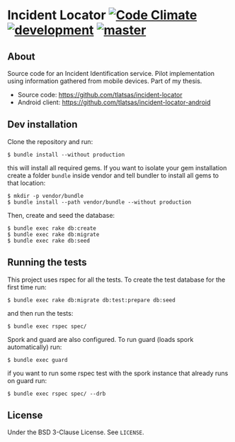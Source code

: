 Incident Locator [![Code Climate][ccbadge]][ccrepo] [![development][cidev]][cirepo] [![master][cimaster]][cirepo]
================

About
-----

Source code for an Incident Identification service.
Pilot implementation using information gathered from mobile devices.
Part of my thesis.

* Source code: https://github.com/tlatsas/incident-locator
* Android client: https://github.com/tlatsas/incident-locator-android


Dev installation
----------------

Clone the repository and run:

    $ bundle install --without production

this will install all required gems. If you want to isolate your gem installation
create a folder `bundle` inside vendor and tell bundler to install all gems to that
location:

    $ mkdir -p vendor/bundle
    $ bundle install --path vendor/bundle --without production

Then, create and seed the database:

    $ bundle exec rake db:create
    $ bundle exec rake db:migrate
    $ bundle exec rake db:seed


Running the tests
-----------------

This project uses rspec for all the tests. To create the test database for
the first time run:

    $ bundle exec rake db:migrate db:test:prepare db:seed

and then run the tests:

    $ bundle exec rspec spec/

Spork and guard are also configured. To run guard (loads spork automatically) run:

    $ bundle exec guard

if you want to run some rspec test with the spork instance that already runs on
guard run:

    $ bundle exec rspec spec/ --drb


License
-------
Under the BSD 3-Clause License. See `LICENSE`.


[ccrepo]: https://codeclimate.com/github/tlatsas/incident-locator
[ccbadge]: https://codeclimate.com/badge.png
[cimaster]: https://secure.travis-ci.org/tlatsas/incident-locator.png?branch=master
[cidev]: https://secure.travis-ci.org/tlatsas/incident-locator.png?branch=development
[cirepo]: http://travis-ci.org/tlatsas/incident-locator
